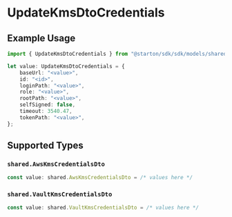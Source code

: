 # UpdateKmsDtoCredentials

## Example Usage

```typescript
import { UpdateKmsDtoCredentials } from "@starton/sdk/sdk/models/shared";

let value: UpdateKmsDtoCredentials = {
    baseUrl: "<value>",
    id: "<id>",
    loginPath: "<value>",
    role: "<value>",
    rootPath: "<value>",
    selfSigned: false,
    timeout: 3540.47,
    tokenPath: "<value>",
};
```

## Supported Types

### `shared.AwsKmsCredentialsDto`

```typescript
const value: shared.AwsKmsCredentialsDto = /* values here */
```

### `shared.VaultKmsCredentialsDto`

```typescript
const value: shared.VaultKmsCredentialsDto = /* values here */
```

